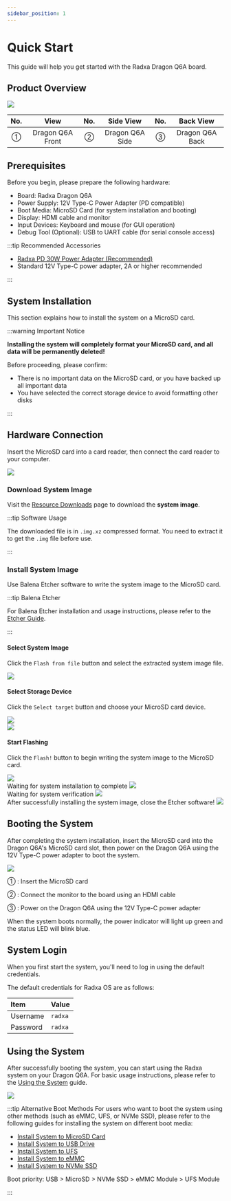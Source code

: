 ```yaml
---
sidebar_position: 1
---
```


# Quick Start

This guide will help you get started with the Radxa Dragon Q6A board.

## Product Overview

<div style={{textAlign: 'center'}}>
   <img src="/en/img/dragon/q6a/dragon-q6a-view.webp" style={{width: '100%', maxWidth: '1200px'}} />
</div>

| No. |       View       | No. |    Side View    | No. |    Back View    |
| :-: | :--------------: | :-: | :-------------: | :-: | :-------------: |
|  ①  | Dragon Q6A Front |  ②  | Dragon Q6A Side |  ③  | Dragon Q6A Back |

## Prerequisites

Before you begin, please prepare the following hardware:

- Board: Radxa Dragon Q6A
- Power Supply: 12V Type-C Power Adapter (PD compatible)
- Boot Media: MicroSD Card (for system installation and booting)
- Display: HDMI cable and monitor
- Input Devices: Keyboard and mouse (for GUI operation)
- Debug Tool (Optional): USB to UART cable (for serial console access)

:::tip Recommended Accessories

- [Radxa PD 30W Power Adapter (Recommended)](https://radxa.com/products/accessories/power-pd-30w)
- Standard 12V Type-C power adapter, 2A or higher recommended

:::

## System Installation

This section explains how to install the system on a MicroSD card.

:::warning Important Notice

**Installing the system will completely format your MicroSD card, and all data will be permanently deleted!**

Before proceeding, please confirm:

- There is no important data on the MicroSD card, or you have backed up all important data
- You have selected the correct storage device to avoid formatting other disks

:::

## Hardware Connection

Insert the MicroSD card into a card reader, then connect the card reader to your computer.

<div style={{ textAlign: "center" }}>
  <img
    src="/en/img/common/radxa-os/install-system/sd-reader.webp"
    style={{ width: "100%", maxWidth: "1200px" }}
  />
</div>

### Download System Image

Visit the [Resource Downloads](../download) page to download the **system image**.

:::tip Software Usage

The downloaded file is in `.img.xz` compressed format. You need to extract it to get the `.img` file before use.

:::

### Install System Image

Use Balena Etcher software to write the system image to the MicroSD card.

:::tip Balena Etcher

For Balena Etcher installation and usage instructions, please refer to the [Etcher Guide](/common/radxa-os/install-system/balena-etcher).

:::

#### Select System Image

Click the `Flash from file` button and select the extracted system image file.

<div style={{ textAlign: "center" }}>
  <img
    src="/en/img/common/radxa-os/install-system/etcher-select-image.webp"
    style={{ width: "100%", maxWidth: "1200px" }}
  />
</div>

#### Select Storage Device

Click the `Select target` button and choose your MicroSD card device.

<div style={{ textAlign: "center" }}>
  <img
    src="/en/img/common/radxa-os/install-system/etcher-select-sd-01.webp"
    style={{ width: "100%", maxWidth: "1200px" }}
  />
</div>

<div style={{ textAlign: "center" }}>
  <img
    src="/en/img/common/radxa-os/install-system/etcher-select-sd-02.webp"
    style={{ width: "100%", maxWidth: "1200px" }}
  />
</div>

#### Start Flashing

Click the `Flash!` button to begin writing the system image to the MicroSD card.

<div style={{ textAlign: "center" }}>
  <img
    src="/en/img/common/radxa-os/install-system/etcher-flash.webp"
    style={{ width: "100%", maxWidth: "1200px" }}
  />
</div>

<div style={{ textAlign: "center" }}>
  Waiting for system installation to complete
  <img
    src="/en/img/common/radxa-os/install-system/etcher-flashing.webp"
    style={{ width: "100%", maxWidth: "1200px" }}
  />
</div>

<div style={{ textAlign: "center" }}>
  Waiting for system verification
  <img
    src="/en/img/common/radxa-os/install-system/etcher-valid.webp"
    style={{ width: "100%", maxWidth: "1200px" }}
  />
</div>

<div style={{ textAlign: "center" }}>
  After successfully installing the system image, close the Etcher software!
  <img
    src="/en/img/common/radxa-os/install-system/etcher-completed.webp"
    style={{ width: "100%", maxWidth: "1200px" }}
  />
</div>

## Booting the System

After completing the system installation, insert the MicroSD card into the Dragon Q6A's MicroSD card slot, then power on the Dragon Q6A using the 12V Type-C power adapter to boot the system.

<div style={{textAlign: 'center'}}>
   <img src="/en/img/dragon/q6a/dragon-q6a-boot-system.webp" style={{width: '100%', maxWidth: '1200px'}} />
</div>

① : Insert the MicroSD card

② : Connect the monitor to the board using an HDMI cable

③ : Power on the Dragon Q6A using the 12V Type-C power adapter

When the system boots normally, the power indicator will light up green and the status LED will blink blue.

## System Login

When you first start the system, you'll need to log in using the default credentials.

The default credentials for Radxa OS are as follows:

| Item     | Value   |
| :------- | :------ |
| Username | `radxa` |
| Password | `radxa` |

## Using the System

After successfully booting the system, you can start using the Radxa system on your Dragon Q6A. For basic usage instructions, please refer to the [Using the System](./use_system.md) guide.

<div style={{textAlign: 'center'}}>
   <img src="/en/img/dragon/q6a/dragon-q6a-login.webp" style={{width: '100%', maxWidth: '1200px'}} />
</div>

:::tip Alternative Boot Methods
For users who want to boot the system using other methods (such as eMMC, UFS, or NVMe SSD), please refer to the following guides for installing the system on different boot media:

- [Install System to MicroSD Card](./install-system/sd_system.md)
- [Install System to USB Drive](./install-system/udisk_system.md)
- [Install System to UFS](./install-system/ufs_system/)
- [Install System to eMMC](./install-system/emmc_system/)
- [Install System to NVMe SSD](./install-system/nvme_system/)

Boot priority: USB > MicroSD > NVMe SSD > eMMC Module > UFS Module

:::
